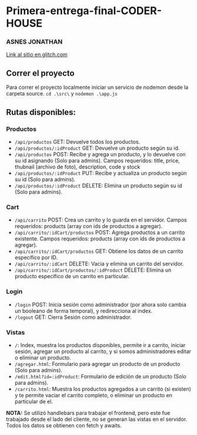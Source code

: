 # Primera-entrega-final-CODER-HOUSE
### ASNES JONATHAN

[Link al sitio en glitch.com]()

## Correr el proyecto
Para correr el proyecto localmente iniciar un servicio de nodemon desde la carpeta source.
`cd .\src\` y `nodemon .\app.js`

## Rutas disponibles:

### Productos
- `/api/productos` GET: Devuelve todos los productos.
- `/api/productos/:idProduct` GET: Devuelve un producto según su id. 
- `/api/productos` POST: Recibe y agrega un producto, y lo devuelve con su id asignando (Solo para admins). Campos requeridos: title, price, thubnail (archivo de foto), description, code y stock
- `/api/productos/:idProduct` PUT: Recibe y actualiza un producto según su id (Solo para admins).
- `/api/productos/:idProduct` DELETE: Elimina un producto según su id (Solo para admins).

### Cart
- `/api/carrito` POST: Crea un carrito y lo guarda en el servidor. Campos requeridos: products (array con ids de productos a agregar).
- `/api/carrito/:idCart/productos` POST: Agrega productos a un carrito existente. Campos requeridos: products (array con ids de productos a agregar).
- `/api/carrito/:idCart/productos` GET: Obtiene los datos de un carrito específico por ID.
- `/api/carrito/:idCart` DELETE: Vacia y elimina un carrito del servidor.
- `/api/carrito/:idCart/productos/:idProduct` DELETE: Elimina un producto específico de un carrito en particular.

### Login
- `/login` POST: Inicia sesión como administrador (por ahora solo cambia un booleano de forma temporal), y redirecciona al index.
- `/logout` GET: Cierra Sesión como administrador.

### Vistas
- `/`: Index, muestra los productos disponibles, permite ir a carrito, iniciar sesión, agregar un producto al carrito, y si somos administradores editar o eliminar un producto.
- `/agregar.html`: Formulario para agregar un producto de un producto (Solo para admins).
- `/edit.html?id=:idProduct`: Formulario de edición de un producto (Solo para admins).
- `/carrito.html`: Muestra los productos agregados a un carrito (si existen) y te permite vaciar el carrito completo, o eliminar un producto en particular de el.

**NOTA:** Se utilizó handlebars para trabajar el frontend, pero este fue trabajado desde el lado del cliente, no se generan las vistas en el servidor. Todos los datos se obtienen con fetch y awaits.
